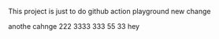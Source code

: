 This project is just to do github action playground
new change


anothe cahnge
222
3333
333
55
33
hey